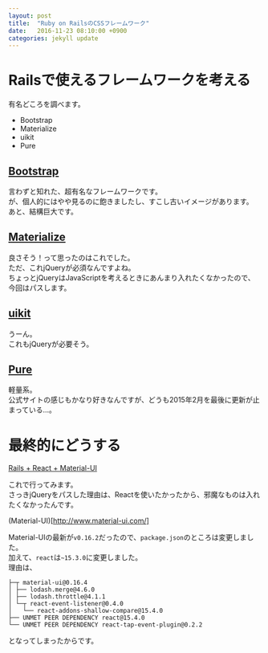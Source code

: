 ```yaml
---
layout: post
title:  "Ruby on RailsのCSSフレームワーク"
date:   2016-11-23 08:10:00 +0900
categories: jekyll update
---
```


# Railsで使えるフレームワークを考える

有名どころを調べます。

* Bootstrap
* Materialize
* uikit
* Pure

## [Bootstrap](http://getbootstrap.com/)

言わずと知れた、超有名なフレームワークです。  
が、個人的にはやや見るのに飽きましたし、すこし古いイメージがあります。  
あと、結構巨大です。

## [Materialize](http://materializecss.com/)

良さそう！って思ったのはこれでした。  
ただ、これjQueryが必須なんですよね。  
ちょっとjQueryはJavaScriptを考えるときにあんまり入れたくなかったので、今回はパスします。  

## [uikit](https://getuikit.com/index.html)

うーん。  
これもjQueryが必要そう。  

## [Pure](http://purecss.io/)

軽量系。  
公式サイトの感じもかなり好きなんですが、どうも2015年2月を最後に更新が止まっている...。  

# 最終的にどうする

[Rails + React + Material-UI](https://rubyonrails4makeitwork.wordpress.com/2016/04/11/rails-react-material-ui/)

これで行ってみます。  
さっきjQueryをパスした理由は、Reactを使いたかったから、邪魔なものは入れたくなかったんです。  

(Material-UI)[http://www.material-ui.com/]  

Material-UIの最新が`v0.16.2`だったので、`package.json`のところは変更しました。  
加えて、`react`は`~15.3.0`に変更しました。  
理由は、
```
├─┬ material-ui@0.16.4   
│ ├── lodash.merge@4.6.0   
│ ├── lodash.throttle@4.1.1   
│ └─┬ react-event-listener@0.4.0   
│   └── react-addons-shallow-compare@15.4.0   
├── UNMET PEER DEPENDENCY react@15.4.0  
└── UNMET PEER DEPENDENCY react-tap-event-plugin@0.2.2  
```
となってしまったからです。
